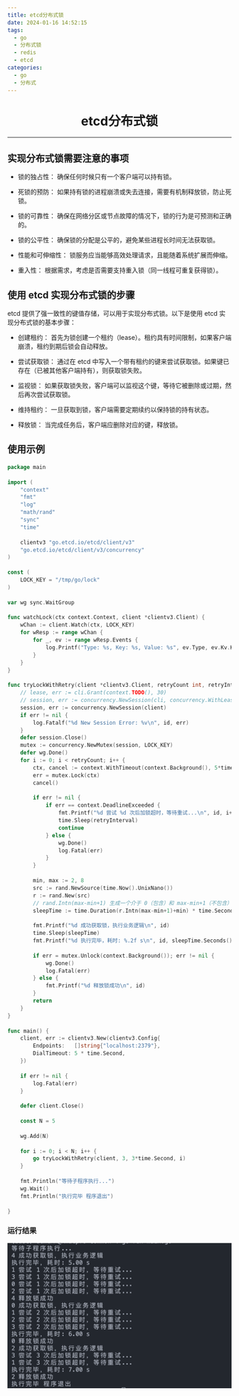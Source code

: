 ```yaml
---
title: etcd分布式锁
date: 2024-01-16 14:52:15
tags: 
  - go
  - 分布式锁
  - redis
  - etcd
categories:
  - go
  - 分布式
---
```


# <center>etcd分布式锁</center>
--- 

## 实现分布式锁需要注意的事项

- 锁的独占性： 确保任何时候只有一个客户端可以持有锁。

- 死锁的预防： 如果持有锁的进程崩溃或失去连接，需要有机制释放锁，防止死锁。

- 锁的可靠性： 确保在网络分区或节点故障的情况下，锁的行为是可预测和正确的。

- 锁的公平性： 确保锁的分配是公平的，避免某些进程长时间无法获取锁。

- 性能和可伸缩性： 锁服务应当能够高效处理请求，且能随着系统扩展而伸缩。

- 重入性： 根据需求，考虑是否需要支持重入锁（同一线程可重复获得锁）。

<!-- more -->

## 使用 etcd 实现分布式锁的步骤
etcd 提供了强一致性的键值存储，可以用于实现分布式锁。以下是使用 etcd 实现分布式锁的基本步骤：

- 创建租约： 首先为锁创建一个租约（lease）。租约具有时间限制，如果客户端崩溃，租约到期后锁会自动释放。

- 尝试获取锁： 通过在 etcd 中写入一个带有租约的键来尝试获取锁。如果键已存在（已被其他客户端持有），则获取锁失败。

- 监视锁： 如果获取锁失败，客户端可以监视这个键，等待它被删除或过期，然后再次尝试获取锁。

- 维持租约： 一旦获取到锁，客户端需要定期续约以保持锁的持有状态。

- 释放锁： 当完成任务后，客户端应删除对应的键，释放锁。

## 使用示例

```go
package main

import (
	"context"
	"fmt"
	"log"
	"math/rand"
	"sync"
	"time"

	clientv3 "go.etcd.io/etcd/client/v3"
	"go.etcd.io/etcd/client/v3/concurrency"
)

const (
	LOCK_KEY = "/tmp/go/lock"
)

var wg sync.WaitGroup

func watchLock(ctx context.Context, client *clientv3.Client) {
	wChan := client.Watch(ctx, LOCK_KEY)
	for wResp := range wChan {
		for _, ev := range wResp.Events {
			log.Printf("Type: %s, Key: %s, Value: %s", ev.Type, ev.Kv.Key, ev.Kv.Value)
		}
	}
}

func tryLockWithRetry(client *clientv3.Client, retryCount int, retryInterval time.Duration, id int) {
	// lease, err := cli.Grant(context.TODO(), 30)
	// session, err := concurrency.NewSession(cli, concurrency.WithLease(lease.ID))
	session, err := concurrency.NewSession(client)
	if err != nil {
		log.Fatalf("%d New Session Error: %v\n", id, err)
	}
	defer session.Close()
	mutex := concurrency.NewMutex(session, LOCK_KEY)
	defer wg.Done()
	for i := 0; i < retryCount; i++ {
		ctx, cancel := context.WithTimeout(context.Background(), 5*time.Second)
		err = mutex.Lock(ctx)
		cancel()

		if err != nil {
			if err == context.DeadlineExceeded {
				fmt.Printf("%d 尝试 %d 次后加锁超时，等待重试...\n", id, i+1)
				time.Sleep(retryInterval)
				continue
			} else {
				wg.Done()
				log.Fatal(err)
			}
		}

		min, max := 2, 8
		src := rand.NewSource(time.Now().UnixNano())
		r := rand.New(src)
		// rand.Intn(max-min+1) 生成一个介于 0（包含）和 max-min+1（不包含）之间的随机整数。
		sleepTime := time.Duration(r.Intn(max-min+1)+min) * time.Second

		fmt.Printf("%d 成功获取锁，执行业务逻辑\n", id)
		time.Sleep(sleepTime)
		fmt.Printf("%d 执行完毕，耗时: %.2f s\n", id, sleepTime.Seconds())

		if err = mutex.Unlock(context.Background()); err != nil {
			wg.Done()
			log.Fatal(err)
		} else {
			fmt.Printf("%d 释放锁成功\n", id)
		}
		return
	}
}

func main() {
	client, err := clientv3.New(clientv3.Config{
		Endpoints:   []string{"localhost:2379"},
		DialTimeout: 5 * time.Second,
	})

	if err != nil {
		log.Fatal(err)
	}

	defer client.Close()

	const N = 5

	wg.Add(N)

	for i := 0; i < N; i++ {
		go tryLockWithRetry(client, 3, 3*time.Second, i)
	}

	fmt.Println("等待子程序执行...")
	wg.Wait()
	fmt.Println("执行完毕 程序退出")

}

```

### 运行结果

![](/static/img/posts/etcd-lock-1.png)



